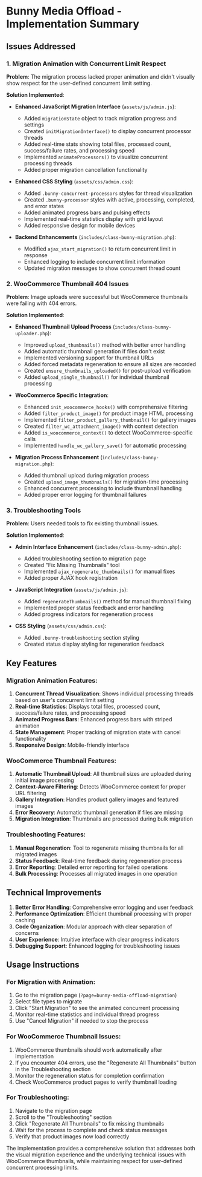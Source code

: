 # Bunny Media Offload - Implementation Summary

## Issues Addressed

### 1. Migration Animation with Concurrent Limit Respect
**Problem**: The migration process lacked proper animation and didn't visually show respect for the user-defined concurrent limit setting.

**Solution Implemented**:
- **Enhanced JavaScript Migration Interface** (`assets/js/admin.js`):
  - Added `migrationState` object to track migration progress and settings
  - Created `initMigrationInterface()` to display concurrent processor threads
  - Added real-time stats showing total files, processed count, success/failure rates, and processing speed
  - Implemented `animateProcessors()` to visualize concurrent processing threads
  - Added proper migration cancellation functionality

- **Enhanced CSS Styling** (`assets/css/admin.css`):
  - Added `.bunny-concurrent-processors` styles for thread visualization
  - Created `.bunny-processor` styles with active, processing, completed, and error states
  - Added animated progress bars and pulsing effects
  - Implemented real-time statistics display with grid layout
  - Added responsive design for mobile devices

- **Backend Enhancements** (`includes/class-bunny-migration.php`):
  - Modified `ajax_start_migration()` to return concurrent limit in response
  - Enhanced logging to include concurrent limit information
  - Updated migration messages to show concurrent thread count

### 2. WooCommerce Thumbnail 404 Issues
**Problem**: Image uploads were successful but WooCommerce thumbnails were failing with 404 errors.

**Solution Implemented**:
- **Enhanced Thumbnail Upload Process** (`includes/class-bunny-uploader.php`):
  - Improved `upload_thumbnails()` method with better error handling
  - Added automatic thumbnail generation if files don't exist
  - Implemented versioning support for thumbnail URLs
  - Added forced metadata regeneration to ensure all sizes are recorded
  - Created `ensure_thumbnails_uploaded()` for post-upload verification
  - Added `upload_single_thumbnail()` for individual thumbnail processing

- **WooCommerce Specific Integration**:
  - Enhanced `init_woocommerce_hooks()` with comprehensive filtering
  - Added `filter_product_image()` for product image HTML processing
  - Implemented `filter_product_gallery_thumbnail()` for gallery images
  - Created `filter_wc_attachment_image()` with context detection
  - Added `is_woocommerce_context()` to detect WooCommerce-specific calls
  - Implemented `handle_wc_gallery_save()` for automatic processing

- **Migration Process Enhancement** (`includes/class-bunny-migration.php`):
  - Added thumbnail upload during migration process
  - Created `upload_image_thumbnails()` for migration-time processing
  - Enhanced concurrent processing to include thumbnail handling
  - Added proper error logging for thumbnail failures

### 3. Troubleshooting Tools
**Problem**: Users needed tools to fix existing thumbnail issues.

**Solution Implemented**:
- **Admin Interface Enhancement** (`includes/class-bunny-admin.php`):
  - Added troubleshooting section to migration page
  - Created "Fix Missing Thumbnails" tool
  - Implemented `ajax_regenerate_thumbnails()` for manual fixes
  - Added proper AJAX hook registration

- **JavaScript Integration** (`assets/js/admin.js`):
  - Added `regenerateThumbnails()` method for manual thumbnail fixing
  - Implemented proper status feedback and error handling
  - Added progress indicators for regeneration process

- **CSS Styling** (`assets/css/admin.css`):
  - Added `.bunny-troubleshooting` section styling
  - Created status display styling for regeneration feedback

## Key Features

### Migration Animation Features:
1. **Concurrent Thread Visualization**: Shows individual processing threads based on user's concurrent limit setting
2. **Real-time Statistics**: Displays total files, processed count, success/failure rates, and processing speed
3. **Animated Progress Bars**: Enhanced progress bars with striped animation
4. **State Management**: Proper tracking of migration state with cancel functionality
5. **Responsive Design**: Mobile-friendly interface

### WooCommerce Thumbnail Features:
1. **Automatic Thumbnail Upload**: All thumbnail sizes are uploaded during initial image processing
2. **Context-Aware Filtering**: Detects WooCommerce context for proper URL filtering
3. **Gallery Integration**: Handles product gallery images and featured images
4. **Error Recovery**: Automatic thumbnail generation if files are missing
5. **Migration Integration**: Thumbnails are processed during bulk migration

### Troubleshooting Features:
1. **Manual Regeneration**: Tool to regenerate missing thumbnails for all migrated images
2. **Status Feedback**: Real-time feedback during regeneration process
3. **Error Reporting**: Detailed error reporting for failed operations
4. **Bulk Processing**: Processes all migrated images in one operation

## Technical Improvements

1. **Better Error Handling**: Comprehensive error logging and user feedback
2. **Performance Optimization**: Efficient thumbnail processing with proper caching
3. **Code Organization**: Modular approach with clear separation of concerns
4. **User Experience**: Intuitive interface with clear progress indicators
5. **Debugging Support**: Enhanced logging for troubleshooting issues

## Usage Instructions

### For Migration with Animation:
1. Go to the migration page (`?page=bunny-media-offload-migration`)
2. Select file types to migrate
3. Click "Start Migration" to see the animated concurrent processing
4. Monitor real-time statistics and individual thread progress
5. Use "Cancel Migration" if needed to stop the process

### For WooCommerce Thumbnail Issues:
1. WooCommerce thumbnails should work automatically after implementation
2. If you encounter 404 errors, use the "Regenerate All Thumbnails" button in the Troubleshooting section
3. Monitor the regeneration status for completion confirmation
4. Check WooCommerce product pages to verify thumbnail loading

### For Troubleshooting:
1. Navigate to the migration page
2. Scroll to the "Troubleshooting" section
3. Click "Regenerate All Thumbnails" to fix missing thumbnails
4. Wait for the process to complete and check status messages
5. Verify that product images now load correctly

The implementation provides a comprehensive solution that addresses both the visual migration experience and the underlying technical issues with WooCommerce thumbnails, while maintaining respect for user-defined concurrent processing limits. 